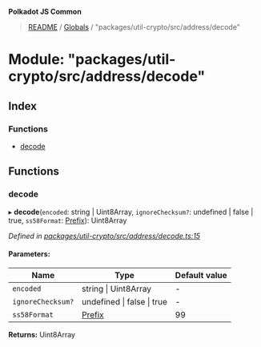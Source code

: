 **Polkadot JS Common**

> [README](../README.md) / [Globals](../globals.md) / "packages/util-crypto/src/address/decode"

# Module: "packages/util-crypto/src/address/decode"

## Index

### Functions

* [decode](_packages_util_crypto_src_address_decode_.md#decode)

## Functions

### decode

▸ **decode**(`encoded`: string \| Uint8Array, `ignoreChecksum?`: undefined \| false \| true, `ss58Format`: [Prefix](_packages_util_crypto_src_address_types_.md#prefix)): Uint8Array

*Defined in [packages/util-crypto/src/address/decode.ts:15](https://github.com/polkadot-js/common/blob/30198d1a/packages/util-crypto/src/address/decode.ts#L15)*

#### Parameters:

Name | Type | Default value |
------ | ------ | ------ |
`encoded` | string \| Uint8Array | - |
`ignoreChecksum?` | undefined \| false \| true | - |
`ss58Format` | [Prefix](_packages_util_crypto_src_address_types_.md#prefix) | 99 |

**Returns:** Uint8Array
